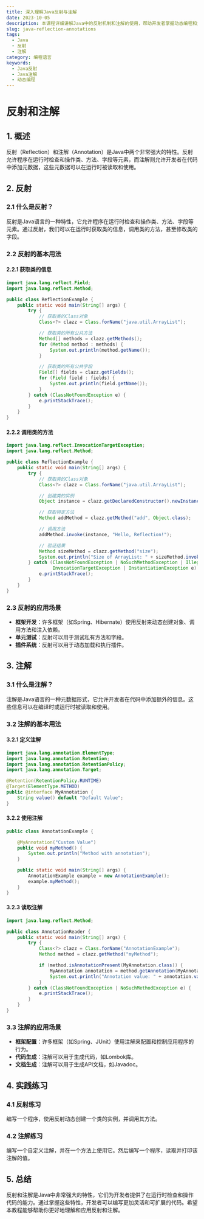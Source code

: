 ```yaml
---
title: 深入理解Java反射与注解
date: 2023-10-05
description: 本课程详细讲解Java中的反射机制和注解的使用，帮助开发者掌握动态编程和元数据处理的核心技术。
slug: java-reflection-annotations
tags:
  - Java
  - 反射
  - 注解
category: 编程语言
keywords:
  - Java反射
  - Java注解
  - 动态编程
---
```


# 反射和注解

## 1. 概述

反射（Reflection）和注解（Annotation）是Java中两个非常强大的特性。反射允许程序在运行时检查和操作类、方法、字段等元素，而注解则允许开发者在代码中添加元数据，这些元数据可以在运行时被读取和使用。

## 2. 反射

### 2.1 什么是反射？

反射是Java语言的一种特性，它允许程序在运行时检查和操作类、方法、字段等元素。通过反射，我们可以在运行时获取类的信息，调用类的方法，甚至修改类的字段。

### 2.2 反射的基本用法

#### 2.2.1 获取类的信息

```java
import java.lang.reflect.Field;
import java.lang.reflect.Method;

public class ReflectionExample {
    public static void main(String[] args) {
        try {
            // 获取类的Class对象
            Class<?> clazz = Class.forName("java.util.ArrayList");

            // 获取类的所有公共方法
            Method[] methods = clazz.getMethods();
            for (Method method : methods) {
                System.out.println(method.getName());
            }

            // 获取类的所有公共字段
            Field[] fields = clazz.getFields();
            for (Field field : fields) {
                System.out.println(field.getName());
            }
        } catch (ClassNotFoundException e) {
            e.printStackTrace();
        }
    }
}
```

#### 2.2.2 调用类的方法

```java
import java.lang.reflect.InvocationTargetException;
import java.lang.reflect.Method;

public class ReflectionExample {
    public static void main(String[] args) {
        try {
            // 获取类的Class对象
            Class<?> clazz = Class.forName("java.util.ArrayList");

            // 创建类的实例
            Object instance = clazz.getDeclaredConstructor().newInstance();

            // 获取特定方法
            Method addMethod = clazz.getMethod("add", Object.class);

            // 调用方法
            addMethod.invoke(instance, "Hello, Reflection!");

            // 验证结果
            Method sizeMethod = clazz.getMethod("size");
            System.out.println("Size of ArrayList: " + sizeMethod.invoke(instance));
        } catch (ClassNotFoundException | NoSuchMethodException | IllegalAccessException |
                 InvocationTargetException | InstantiationException e) {
            e.printStackTrace();
        }
    }
}
```

### 2.3 反射的应用场景

- **框架开发**：许多框架（如Spring、Hibernate）使用反射来动态创建对象、调用方法和注入依赖。
- **单元测试**：反射可以用于测试私有方法和字段。
- **插件系统**：反射可以用于动态加载和执行插件。

## 3. 注解

### 3.1 什么是注解？

注解是Java语言的一种元数据形式，它允许开发者在代码中添加额外的信息。这些信息可以在编译时或运行时被读取和使用。

### 3.2 注解的基本用法

#### 3.2.1 定义注解

```java
import java.lang.annotation.ElementType;
import java.lang.annotation.Retention;
import java.lang.annotation.RetentionPolicy;
import java.lang.annotation.Target;

@Retention(RetentionPolicy.RUNTIME)
@Target(ElementType.METHOD)
public @interface MyAnnotation {
    String value() default "Default Value";
}
```

#### 3.2.2 使用注解

```java
public class AnnotationExample {

    @MyAnnotation("Custom Value")
    public void myMethod() {
        System.out.println("Method with annotation");
    }

    public static void main(String[] args) {
        AnnotationExample example = new AnnotationExample();
        example.myMethod();
    }
}
```

#### 3.2.3 读取注解

```java
import java.lang.reflect.Method;

public class AnnotationReader {
    public static void main(String[] args) {
        try {
            Class<?> clazz = Class.forName("AnnotationExample");
            Method method = clazz.getMethod("myMethod");

            if (method.isAnnotationPresent(MyAnnotation.class)) {
                MyAnnotation annotation = method.getAnnotation(MyAnnotation.class);
                System.out.println("Annotation value: " + annotation.value());
            }
        } catch (ClassNotFoundException | NoSuchMethodException e) {
            e.printStackTrace();
        }
    }
}
```

### 3.3 注解的应用场景

- **框架配置**：许多框架（如Spring、JUnit）使用注解来配置和控制应用程序的行为。
- **代码生成**：注解可以用于生成代码，如Lombok库。
- **文档生成**：注解可以用于生成API文档，如Javadoc。

## 4. 实践练习

### 4.1 反射练习

编写一个程序，使用反射动态创建一个类的实例，并调用其方法。

### 4.2 注解练习

编写一个自定义注解，并在一个方法上使用它。然后编写一个程序，读取并打印该注解的值。

## 5. 总结

反射和注解是Java中非常强大的特性，它们为开发者提供了在运行时检查和操作代码的能力。通过掌握这些特性，开发者可以编写更加灵活和可扩展的代码。希望本教程能够帮助你更好地理解和应用反射和注解。